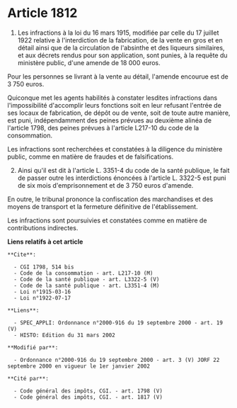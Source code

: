 # Article 1812

1. Les infractions à la loi du 16 mars 1915, modifiée par celle du 17 juillet 1922 relative à l'interdiction de la
fabrication, de la vente en gros et en détail ainsi que de la circulation de l'absinthe et des liqueurs similaires, et aux
décrets rendus pour son application, sont punies, à la requête du ministère public, d'une amende de 18 000 euros.

Pour les personnes se livrant à la vente au détail, l'amende encourue est de 3 750 euros.

Quiconque met les agents habilités à constater lesdites infractions dans l'impossibilité d'accomplir leurs fonctions soit en
leur refusant l'entrée de ses locaux de fabrication, de dépôt ou de vente, soit de toute autre manière, est puni,
indépendamment des peines prévues au deuxième alinéa de l'article 1798, des peines prévues à l'article L217-10 du code de la
consommation.

Les infractions sont recherchées et constatées à la diligence du ministère public, comme en matière de fraudes et de
falsifications.

2. Ainsi qu'il est dit à l'article L. 3351-4 du code de la santé publique, le fait de passer outre les interdictions énoncées
à l'article L. 3322-5 est puni de six mois d'emprisonnement et de 3 750 euros d'amende.

En outre, le tribunal prononce la confiscation des marchandises et des moyens de transport et la fermeture définitive de
l'établissement.

Les infractions sont poursuivies et constatées comme en matière de contributions indirectes.

**Liens relatifs à cet article**

	**Cite**:

	  - CGI 1798, 514 bis
	  - Code de la consommation - art. L217-10 (M)
	  - Code de la santé publique - art. L3322-5 (V)
	  - Code de la santé publique - art. L3351-4 (M)
	  - Loi n°1915-03-16
	  - Loi n°1922-07-17

	**Liens**:

	  - SPEC_APPLI: Ordonnance n°2000-916 du 19 septembre 2000 - art. 19 (V)
	  - HISTO: Edition du 31 mars 2002

	**Modifié par**:

	  - Ordonnance n°2000-916 du 19 septembre 2000 - art. 3 (V) JORF 22 septembre 2000 en vigueur le 1er janvier 2002

	**Cité par**:

	  - Code général des impôts, CGI. - art. 1798 (V)
	  - Code général des impôts, CGI. - art. 1817 (V)
